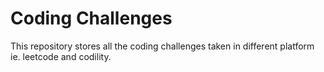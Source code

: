 # Coding Challenges
 
 This repository stores all the coding challenges taken in different platform ie. leetcode and codility.
